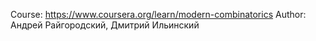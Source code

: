 Course: https://www.coursera.org/learn/modern-combinatorics
Author: Андрей Райгородский, Дмитрий Ильинский
